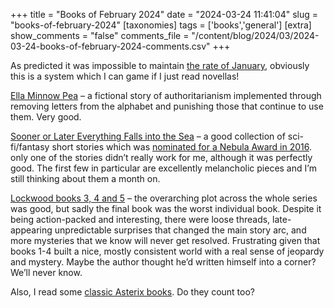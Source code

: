 +++
title = "Books of February 2024"
date = "2024-03-24 11:41:04"
slug = "books-of-february-2024"
[taxonomies]
tags = ['books','general']
[extra]
show_comments = "false"
comments_file = "/content/blog/2024/03/2024-03-24-books-of-february-2024-comments.csv"
+++

As predicted it was impossible to maintain [the rate of January](https://philwilson.org/blog/2024/02/books-of-january-2024/), obviously this is a system which I can game if I just read novellas!

[Ella Minnow Pea](https://uk.bookshop.org/p/books/ella-minnow-pea-mark-dunn/3739179?ean=9780413772954) – a fictional story of authoritarianism implemented through removing letters from the alphabet and punishing those that continue to use them. Very good.

[Sooner or Later Everything Falls into the Sea](https://uk.bookshop.org/p/books/sooner-or-later-everything-falls-into-the-sea-sarah-pinsker/2542837?ean=9781800243941) – a good collection of sci-fi/fantasy short stories which was [nominated for a Nebula Award in 2016](https://nebulas.sfwa.org/award-year/2016/). only one of the stories didn’t really work for me, although it was perfectly good. The first few in particular are excellently melancholic pieces and I’m still thinking about them a month on.

[Lockwood books 3, 4 and 5](https://uk.bookshop.org/p/books/lockwood-co-the-empty-grave-jonathan-stroud/380381?ean=9780552575799) – the overarching plot across the whole series was good, but sadly the final book was the worst individual book. Despite it being action-packed and interesting, there were loose threads, late-appearing unpredictable surprises that changed the main story arc, and more mysteries that we know will never get resolved. Frustrating given that books 1-4 built a nice, mostly consistent world with a real sense of jeopardy and mystery. Maybe the author thought he’d written himself into a corner? We’ll never know.

Also, I read some [classic Asterix books](https://uk.bookshop.org/p/books/asterix-asterix-and-the-cauldron-album-13-rene-goscinny/56342?ean=9780752866291). Do they count too?
